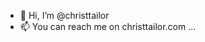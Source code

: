 - 👋 Hi, I’m @christtailor
- 📫 You can reach me on christtailor.com ...

<!---
christtailor/christtailor is a ✨ special ✨ repository because its `README.md` (this file) appears on your GitHub profile.
You can click the Preview link to take a look at your changes.
--->
